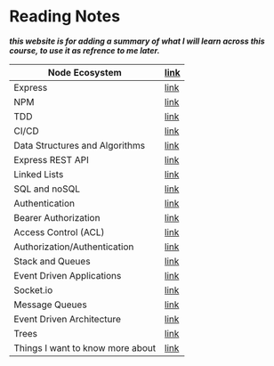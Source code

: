 # Reading Notes
 _**this website is for adding a summary of what I will learn across this course, to use it as refrence to me later.**_ 

|   Node Ecosystem   |  [    link ](./Reading%20Notes/Node%20Ecosystm.md)|
|-------------------------|-----------------------------------|   
|   Express   |  [    link ](./Reading%20Notes/Express.md)|
|   NPM  |  [    link ](./Reading%20Notes/NPM.md)|
|   TDD   |  [    link ](./Reading%20Notes/TDD.md)| 
|   CI/CD   |  [    link ](./Reading%20Notes/CI-CD.md)|
|   Data Structures and Algorithms   |  [    link ](./Reading%20Notes/Data%20Structures%20and%20Algorithms.md)|
|   Express REST API   |  [    link ](./Reading%20Notes/Express%20REST%20API.md)|
|   Linked Lists   |[    link ](./Reading%20Notes/Linked%20Lists.md)|
|  SQL and noSQL  |[    link ](./Reading%20Notes/SQL%20and%20noSQL.md)|
|  Authentication  |[    link ](./Reading%20Notes/Authentication.md)|
|  Bearer Authorization  |[    link ](./Reading%20Notes/Bearer%20Authorization.md)|
|  Access Control (ACL)  |[    link ](./Reading%20Notes/Access%20Control%20(ACL).md)|
| Authorization/Authentication  |[    link ](./Reading%20Notes/Authorization-Authentication.md)|
| Stack and Queues  |[    link ](./Reading%20Notes/Stack%20and%20Queues.md)|
| Event Driven Applications  |[    link ](./Reading%20Notes/Event%20Driven%20Applications.md)|
| Socket.io  |[    link ](./Reading%20Notes/Socket.io.md)|
| Message Queues  |[    link ](./Reading%20Notes/Message%20Queues.md)|
| Event Driven Architecture  |[    link ](./Reading%20Notes/Event%20Driven%20Architecture.md)|
| Trees  |[    link ](./Reading%20Notes/Trees.md)|
| Things I want to know more about |[ link ](./Reading%20Notes/I-want-to-know.md)|
    
